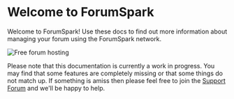 # Welcome to ForumSpark

Welcome to ForumSpark! Use these docs to find out more information about managing your forum using the ForumSpark network.

![Free forum hosting](/screenshots/forumspark-free-forum-hosting.png)

Please note that this documentation is currently a work in progress.  You may find that some features are completely missing or that some things do not match up.  If something is amiss then please feel free to join the [Support Forum](https://support.forumspark.test) and we'll be happy to help.